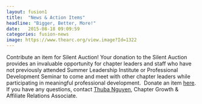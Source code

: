 ```yaml
---
layout: fusion1
title:  "News & Action Items"
headline: "Bigger, Better, More!"
date:   2015-08-18 09:09:59
categories: fusion-news
image: https://www.thearc.org/view.image?Id=1322
---
```

Contribute an item for Silent Auction! Your donation to the Silent Auction provides an invaluable opportunity for chapter leaders and staff who have not previously attended Summer Leadership Institute or Professional Development Seminar to come and meet with other chapter leaders while participating in meaningful professional development.  Donate an item <a href="http://convention.thearc.org/sessions/nce-silent-auction/">here</a>. If you have any questions, contact <a href="mailto:tnguyen@thearc.org">Thuba Nguyen</a>, Chapter Growth & Affiliate Relations Associate. 